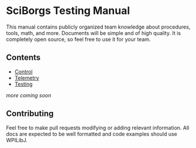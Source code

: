 # SciBorgs Testing Manual

This manual contains publicly organized team knowledge about procedures, tools, math, and more. Documents will be simple and of high quality. It is completely open source, so feel free to use it for your team.

## Contents

- [Control](./Control/README.md)
- [Telemetry](./Telemetry/README.md)
- [Testing](./Testing/README.md)

*more coming soon*

## Contributing

Feel free to make pull requests modifying or adding relevant information.
All docs are expected to be well formatted and code examples should use WPILibJ.